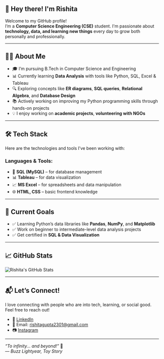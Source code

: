 ## 👋 Hey there! I'm Rishita

Welcome to my GitHub profile!  
I’m a **Computer Science Engineering (CSE)** student.
I'm passionate about **technology, data, and learning new things** every day to grow both personally and professionally.

---

## 👩‍💻 About Me

- 🎓 I’m pursuing B.Tech in Computer Science and Engineering
- 📊 Currently learning **Data Analysis** with tools like Python, SQL, Excel & Tableau
- 🔍 Exploring concepts like **ER diagrams**, **SQL queries**, **Relational Algebra**, and **Database Design**
- 📚 Actively working on improving my Python programming skills through hands-on projects
- 💡 I enjoy working on **academic projects**, **volunteering with NGOs**

---

## 🛠️ Tech Stack

Here are the technologies and tools I’ve been working with:

### Languages & Tools:
- 💾 **SQL (MySQL)** – for database management
- 📊 **Tableau** – for data visualization
- 📈 **MS Excel** – for spreadsheets and data manipulation
- 🌐 **HTML, CSS** – basic frontend knowledge

---

## 🔭 Current Goals

- ✅ Learning Python’s data libraries like **Pandas**, **NumPy**, and **Matplotlib**
- ✅ Work on beginner to intermediate-level data analysis projects
- ✅ Get certified in **SQL & Data Visualization**

---

## 📈 GitHub Stats

![Rishita's GitHub Stats](https://github.com/Rishita-23)

---

## 📬 Let’s Connect!

I love connecting with people who are into tech, learning, or social good. Feel free to reach out!  
- 💼 [LinkedIn](https://www.linkedin.com/in/rishita-gupta-a4aa81305)
- 📧 Email: rishitagupta2301@gmail.com
- 📷 [Instagram](https://www.instagram.com/rishita_ig?igsh=b2JjbzR1bmJoamJz)

---

_“To infinity... and beyond!”_ 🚀  
— *Buzz Lightyear, Toy Story*



